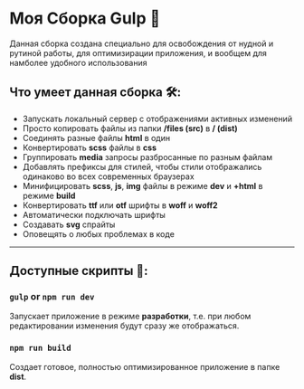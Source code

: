 # Моя Сборка Gulp 🥤

Данная сборка создана специально для освобождения от нудной и рутиной работы, для оптимизирации приложения, и вообщем для намболее удобного использования

## Что умеет данная сборка 🛠:
- Запускать локальный сервер с отображениями активных изменений
- Просто копировать файлы из папки **/files (src)** в **/ (dist)**
- Соединять разные файлы **html** в один
- Конвертировать **scss** файлы в **css** 
- Группировать **media** запросы разбросанные по разным файлам  
- Добавлять префиксы для стилей, чтобы стили отображались одинаково во всех современных браузерах
- Минифицировать **scss**, **js**, **img** файлы в режиме **dev** и **+html** в режиме **build**
- Конвертировать **ttf** или **otf** шрифты в **woff** и **woff2**
- Автоматически подключать шрифты
- Создавать **svg** спрайты
- Оповещять о любых проблемах в коде

-----------------------------------------------------------------

## Доступные скрипты 📌:

### `gulp` or `npm run dev`

Запускает приложение в режиме **разработки**, т.е. при любом редактировании изменения будут сразу же отображаться. 

### `npm run build`

Создает готовое, полностью оптимизированное приложение в папке **dist**.








